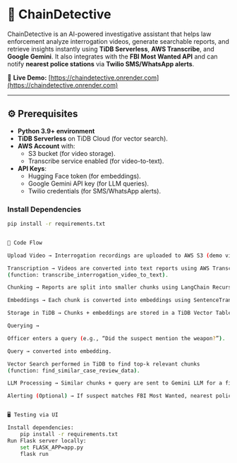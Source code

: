 # 🚨 ChainDetective  

ChainDetective is an AI-powered investigative assistant that helps law enforcement analyze interrogation videos, generate searchable reports, and retrieve insights instantly using **TiDB Serverless**, **AWS Transcribe**, and **Google Gemini**. It also integrates with the **FBI Most Wanted API** and can notify **nearest police stations** via **Twilio SMS/WhatsApp alerts**.  

🔗 **Live Demo:** [https://chaindetective.onrender.com](https://chaindetective.onrender.com)  

---

## ⚙️ Prerequisites  

- **Python 3.9+ environment**  
- **TiDB Serverless** on TiDB Cloud (for vector search).  
- **AWS Account** with:  
  - S3 bucket (for video storage).  
  - Transcribe service enabled (for video-to-text).  
- **API Keys**:  
  - Hugging Face token (for embeddings).  
  - Google Gemini API key (for LLM queries).  
  - Twilio credentials (for SMS/WhatsApp alerts).  

### Install Dependencies  
```bash
pip install -r requirements.txt


🔄 Code Flow

Upload Video → Interrogation recordings are uploaded to AWS S3 (demo videos already available).

Transcription → Videos are converted into text reports using AWS Transcribe
(function: transcribe_interrogation_video_to_text).

Chunking → Reports are split into smaller chunks using LangChain RecursiveCharacterTextSplitter (chunk size = 200).

Embeddings → Each chunk is converted into embeddings using SentenceTransformer (Hugging Face model).

Storage in TiDB → Chunks + embeddings are stored in a TiDB Vector Table (one table per criminal).

Querying →

Officer enters a query (e.g., “Did the suspect mention the weapon?”).

Query → converted into embedding.

Vector Search performed in TiDB to find top-k relevant chunks
(function: find_similar_case_review_data).

LLM Processing → Similar chunks + query are sent to Gemini LLM for a final refined answer.

Alerting (Optional) → If suspect matches FBI Most Wanted, nearest police stations are informed via Twilio SMS/WhatsApp API.


🖥️ Testing via UI

Install dependencies:
    pip install -r requirements.txt
Run Flask server locally:
    set FLASK_APP=app.py
    flask run
